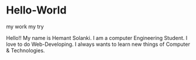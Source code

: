 # Hello-World
my work my try

Hello!!
My name is Hemant Solanki.
I am a computer Engineering Student.
I love to do Web-Developing.
I always wants to learn new things of Computer & Technologies.
